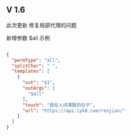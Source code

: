 ## V 1.6

此次更新 修复局部代理的问题

新增参数 $all 示例

```json

{
  "permType": "all",
  "splitChar": " ",
  "templates": [
    {
      "out": "$1",
      "outArgs": [
        "$all"
      ],
      "touch": "我在人间凑数的日子",
      "url": "https://api.iyk0.com/renjian/"
    }
  ]
}

```